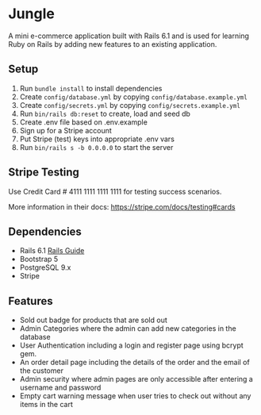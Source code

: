 # Jungle

A mini e-commerce application built with Rails 6.1 and is used for learning Ruby on Rails by adding new features to an existing application. 



## Setup

1. Run `bundle install` to install dependencies
2. Create `config/database.yml` by copying `config/database.example.yml`
3. Create `config/secrets.yml` by copying `config/secrets.example.yml`
4. Run `bin/rails db:reset` to create, load and seed db
5. Create .env file based on .env.example
6. Sign up for a Stripe account
7. Put Stripe (test) keys into appropriate .env vars
8. Run `bin/rails s -b 0.0.0.0` to start the server

## Stripe Testing

Use Credit Card # 4111 1111 1111 1111 for testing success scenarios.

More information in their docs: <https://stripe.com/docs/testing#cards>

## Dependencies

- Rails 6.1 [Rails Guide](http://guides.rubyonrails.org/v6.1/)
- Bootstrap 5
- PostgreSQL 9.x
- Stripe

## Features
- Sold out badge for products that are sold out
- Admin Categories where the admin can add new categories in the database
- User Authentication including a login and register page using bcrypt gem.
- An order detail page including the details of the order and the email of the customer
- Admin security where admin pages are only accessible after entering a username and password
- Empty cart warning message when user tries to check out without any items in the cart